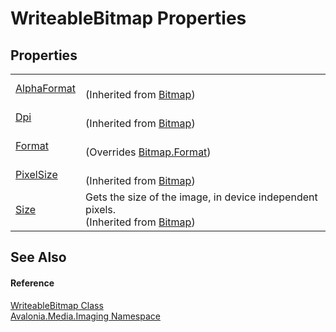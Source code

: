 # WriteableBitmap Properties




## Properties
<table>
<tr>
<td><a href="P_Avalonia_Media_Imaging_Bitmap_AlphaFormat">AlphaFormat</a></td>
<td><br />(Inherited from <a href="T_Avalonia_Media_Imaging_Bitmap">Bitmap</a>)</td>
</tr>
<tr>
<td><a href="P_Avalonia_Media_Imaging_Bitmap_Dpi">Dpi</a></td>
<td><br />(Inherited from <a href="T_Avalonia_Media_Imaging_Bitmap">Bitmap</a>)</td>
</tr>
<tr>
<td><a href="P_Avalonia_Media_Imaging_WriteableBitmap_Format">Format</a></td>
<td><br />(Overrides <a href="P_Avalonia_Media_Imaging_Bitmap_Format">Bitmap.Format</a>)</td>
</tr>
<tr>
<td><a href="P_Avalonia_Media_Imaging_Bitmap_PixelSize">PixelSize</a></td>
<td><br />(Inherited from <a href="T_Avalonia_Media_Imaging_Bitmap">Bitmap</a>)</td>
</tr>
<tr>
<td><a href="P_Avalonia_Media_Imaging_Bitmap_Size">Size</a></td>
<td>Gets the size of the image, in device independent pixels.<br />(Inherited from <a href="T_Avalonia_Media_Imaging_Bitmap">Bitmap</a>)</td>
</tr>
</table>

## See Also


#### Reference
<a href="T_Avalonia_Media_Imaging_WriteableBitmap">WriteableBitmap Class</a>  
<a href="N_Avalonia_Media_Imaging">Avalonia.Media.Imaging Namespace</a>  
